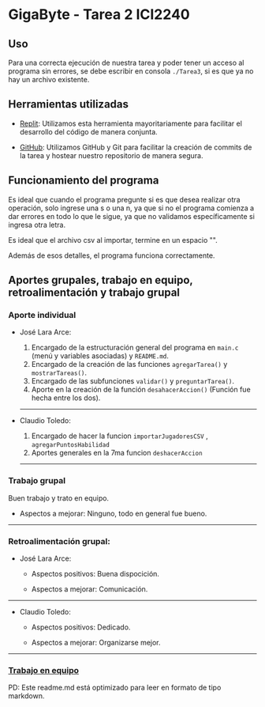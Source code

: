 # GigaByte - Tarea 2 ICI2240

## **Uso**

Para una correcta ejecución de nuestra tarea y poder tener un acceso al programa sin errores, se debe escribir en consola ```./Tarea3```, si es que ya no hay un archivo existente.

## **Herramientas utilizadas**
* [Replit](https://replit.com): Utilizamos esta herramienta mayoritariamente para facilitar el desarrollo del código de manera conjunta.
  
* [GitHub](https://github.com/Saicooh/Tarea-3-GigaByte): Utilizamos GitHub y Git para facilitar la creación de commits de la tarea y hostear nuestro repositorio de manera segura.

## Funcionamiento del programa

Es ideal que cuando el programa pregunte si es que desea realizar otra operación, solo ingrese una s o una n, ya que si no el programa comienza a dar errores en todo lo que le sigue, ya que no validamos específicamente si ingresa otra letra.

Es ideal que el archivo csv al importar, termine en un espacio "".

Además de esos detalles, el programa funciona correctamente.

## Aportes grupales, trabajo en equipo, retroalimentación y trabajo grupal

### Aporte individual

* José Lara Arce:
  
  1. Encargado de la estructuración general del programa en ```main.c``` (menú y variables asociadas) y ```README.md```.
  2. Encargado de la creación de las funciones ```agregarTarea()``` y ```mostrarTareas()```.
  3. Encargado de las subfunciones ```validar()``` y ```preguntarTarea()```.
  4. Aporte en la creación de la función ```desahacerAccion()``` (Función fue hecha entre los dos).
  ---
  
* Claudio Toledo:
  
  1. Encargado de hacer la funcion ```importarJugadoresCSV``` , ```agregarPuntosHabilidad```
  2. Aportes generales en la 7ma funcion ```deshacerAccion```
     
  ---

### Trabajo grupal

Buen trabajo y trato en equipo.

* Aspectos a mejorar: Ninguno, todo en general fue bueno.
---
### Retroalimentación grupal:

* José Lara Arce:
  
  * Aspectos positivos: Buena dispocición.
    
  * Aspectos a mejorar: Comunicación.

---

* Claudio Toledo:
  
  * Aspectos positivos: Dedicado.
  
  * Aspectos a mejorar: Organizarse mejor.

---

### [Trabajo en equipo](https://docs.google.com/document/d/1dd3fKm5vEw8pJhrrQI_XnrNg10NCq3L7V9w3O7gGbKg/edit?usp=sharing)

PD: Este readme.md está optimizado para leer en formato de tipo markdown.